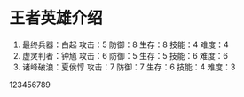# 王者英雄介绍
1. 最终兵器：白起  攻击：5  防御：8  生存：8  技能：4  难度：4
2. 虚灵判者：钟馗  攻击：6 防御：5  生存：5  技能：6  难度：6
3. 诸峰破浪：夏侯惇 攻击：7 防御：7 生存：6 技能：4 难度：3



123456789
